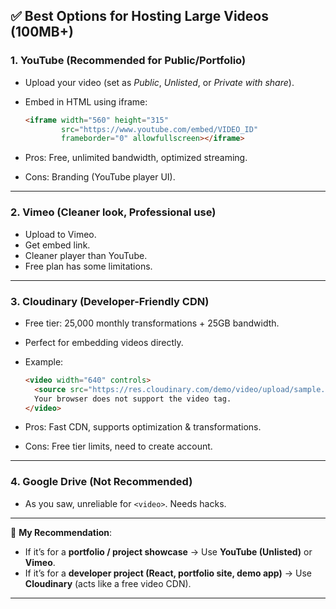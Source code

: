 ## ✅ Best Options for Hosting Large Videos (100MB+)

### 1. **YouTube (Recommended for Public/Portfolio)**

* Upload your video (set as *Public*, *Unlisted*, or *Private with share*).
* Embed in HTML using iframe:

  ```html
  <iframe width="560" height="315" 
          src="https://www.youtube.com/embed/VIDEO_ID" 
          frameborder="0" allowfullscreen></iframe>
  ```
* Pros: Free, unlimited bandwidth, optimized streaming.
* Cons: Branding (YouTube player UI).

---

### 2. **Vimeo (Cleaner look, Professional use)**

* Upload to Vimeo.
* Get embed link.
* Cleaner player than YouTube.
* Free plan has some limitations.

---

### 3. **Cloudinary (Developer-Friendly CDN)**

* Free tier: 25,000 monthly transformations + 25GB bandwidth.
* Perfect for embedding videos directly.
* Example:

  ```html
  <video width="640" controls>
    <source src="https://res.cloudinary.com/demo/video/upload/sample.mp4" type="video/mp4">
    Your browser does not support the video tag.
  </video>
  ```
* Pros: Fast CDN, supports optimization & transformations.
* Cons: Free tier limits, need to create account.

---

### 4. **Google Drive (Not Recommended)**

* As you saw, unreliable for `<video>`. Needs hacks.

---

🔑 **My Recommendation**:

* If it’s for a **portfolio / project showcase** → Use **YouTube (Unlisted)** or **Vimeo**.
* If it’s for a **developer project (React, portfolio site, demo app)** → Use **Cloudinary** (acts like a free video CDN).

---
